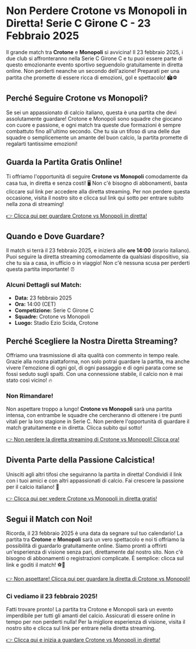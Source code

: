 # Non Perdere Crotone vs Monopoli in Diretta! Serie C Girone C - 23 Febbraio 2025

Il grande match tra **Crotone** e **Monopoli** si avvicina! Il 23 febbraio 2025, i due club si affronteranno nella Serie C Girone C e tu puoi essere parte di questo emozionante evento sportivo seguendolo gratuitamente in diretta online. Non perderti neanche un secondo dell'azione! Preparati per una partita che promette di essere ricca di emozioni, gol e spettacolo! 🏟️⚽

## Perché Seguire Crotone vs Monopoli?

Se sei un appassionato di calcio italiano, questa è una partita che devi assolutamente guardare! Crotone e Monopoli sono squadre che giocano con cuore e passione, e ogni match tra queste due formazioni è sempre combattuto fino all'ultimo secondo. Che tu sia un tifoso di una delle due squadre o semplicemente un amante del buon calcio, la partita promette di regalarti tantissime emozioni!

## Guarda la Partita Gratis Online!

Ti offriamo l'opportunità di seguire **Crotone vs Monopoli** comodamente da casa tua, in diretta e senza costi! 🖥️ Non c'è bisogno di abbonamenti, basta cliccare sul link per accedere alla diretta streaming. Per non perdere questa occasione, visita il nostro sito e clicca sul link qui sotto per entrare subito nella zona di streaming!

[👉 Clicca qui per guardare Crotone vs Monopoli in diretta!](https://tinyurl.com/livestreamfreeo?st=Crotone+vs+Monopoli&si=gh)

## Quando e Dove Guardare?

Il match si terrà il 23 febbraio 2025, e inizierà alle **ore 14:00** (orario italiano). Puoi seguire la diretta streaming comodamente da qualsiasi dispositivo, sia che tu sia a casa, in ufficio o in viaggio! Non c'è nessuna scusa per perderti questa partita importante! ⏰

### Alcuni Dettagli sul Match:

- **Data:** 23 febbraio 2025
- **Ora:** 14:00 (CET)
- **Competizione:** Serie C Girone C
- **Squadre:** Crotone vs Monopoli
- **Luogo:** Stadio Ezio Scida, Crotone

## Perché Scegliere la Nostra Diretta Streaming?

Offriamo una trasmissione di alta qualità con commento in tempo reale. Grazie alla nostra piattaforma, non solo potrai guardare la partita, ma anche vivere l'emozione di ogni gol, di ogni passaggio e di ogni parata come se fossi seduto sugli spalti. Con una connessione stabile, il calcio non è mai stato così vicino! 🔥

### Non Rimandare!

Non aspettare troppo a lungo! **Crotone vs Monopoli** sarà una partita intensa, con entrambe le squadre che cercheranno di ottenere i tre punti vitali per la loro stagione in Serie C. Non perdere l'opportunità di guardare il match gratuitamente e in diretta. Clicca subito qui sotto!

[👉 Non perdere la diretta streaming di Crotone vs Monopoli! Clicca ora!](https://tinyurl.com/livestreamfreeo?st=Crotone+vs+Monopoli&si=gh)

## Diventa Parte della Passione Calcistica!

Unisciti agli altri tifosi che seguiranno la partita in diretta! Condividi il link con i tuoi amici e con altri appassionati di calcio. Fai crescere la passione per il calcio italiano! 🚀

[👉 Clicca qui per vedere Crotone vs Monopoli in diretta gratis!](https://tinyurl.com/livestreamfreeo?st=Crotone+vs+Monopoli&si=gh)

## Segui il Match con Noi!

Ricorda, il 23 febbraio 2025 è una data da segnare sul tuo calendario! La partita tra **Crotone** e **Monopoli** sarà un vero spettacolo e noi ti offriamo la possibilità di guardarlo gratuitamente online. Siamo pronti a offrirti un'esperienza di visione senza pari, direttamente dal nostro sito. Non c'è bisogno di abbonamenti o registrazioni complicate. È semplice: clicca sul link e goditi il match! ⚽🎉

[👉 Non aspettare! Clicca qui per guardare la diretta di Crotone vs Monopoli!](https://tinyurl.com/livestreamfreeo?st=Crotone+vs+Monopoli&si=gh)

### Ci vediamo il 23 febbraio 2025!

Fatti trovare pronto! La partita tra Crotone e Monopoli sarà un evento imperdibile per tutti gli amanti del calcio. Assicurati di essere online in tempo per non perderti nulla! Per la migliore esperienza di visione, visita il nostro sito e clicca sul link per entrare nella diretta streaming.

[👉 Clicca qui e inizia a guardare Crotone vs Monopoli in diretta!](https://tinyurl.com/livestreamfreeo?st=Crotone+vs+Monopoli&si=gh)
